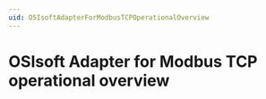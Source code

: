 ```yaml
---
uid: OSIsoftAdapterForModbusTCPOperationalOverview
---
```

# OSIsoft Adapter for Modbus TCP operational overview
